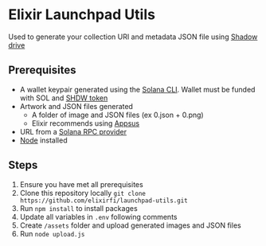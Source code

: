 # Elixir Launchpad Utils

Used to generate your collection URI and metadata JSON file using [Shadow drive](https://github.com/GenesysGo/shadow-drive-cli)

## Prerequisites

- A wallet keypair generated using the [Solana CLI](https://docs.solana.com/wallet-guide/file-system-wallet#generate-a-file-system-wallet-keypair). Wallet must be funded with SOL and [SHDW token](https://jup.ag/swap/SOL-SHDW)
- Artwork and JSON files generated
  - A folder of image and JSON files (ex 0.json + 0.png)
  - Elixir recommends using [Appsus](https://nft.appsus.co.uk/)
- URL from a [Solana RPC provider](https://solana.com/rpc)
- [Node](https://nodejs.org/en/download) installed

## Steps

1. Ensure you have met all prerequisites
2. Clone this repository locally `git clone https://github.com/elixirfi/launchpad-utils.git`
3. Run `npm install` to install packages
4. Update all variables in `.env` following comments
5. Create `/assets` folder and upload generated images and JSON files
6. Run `node upload.js`

